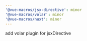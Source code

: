```yaml
---
'@vue-macros/jsx-directive': minor
'@vue-macros/volar': minor
'@vue-macros/nuxt': minor
---
```


add volar plugin for jsxDirective
